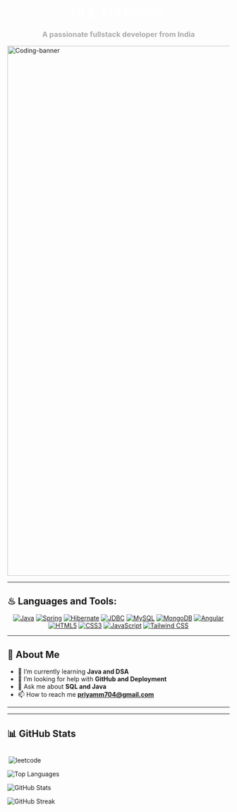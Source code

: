 <h1 align="center" style="color: #FFFFFF;">Hi 👋, I'm priyam</h1>
<h3 align="center" style="color: #A9A9A9;">A passionate fullstack developer from India</h3>
<img align="center" alt="Coding-banner" width="1200" src="https://64.media.tumblr.com/54805606e41234da265775f4ee8631ef/41d4a35f37c5abf1-f6/s1280x1920/c86995ddee2840dabfff99995367a58ed1382687.gifv">

---

## ♨ Languages and Tools:
<p align="center">
  <a href="https://www.java.com/" target="_blank"><img src="https://img.shields.io/badge/Java-007396?style=for-the-badge&logo=java&logoColor=white" alt="Java"></a>
  <a href="https://spring.io/" target="_blank"><img src="https://img.shields.io/badge/Spring-6DB33F?style=for-the-badge&logo=spring&logoColor=white" alt="Spring"></a>
  <a href="https://hibernate.org/" target="_blank"><img src="https://img.shields.io/badge/Hibernate-59666C?style=for-the-badge&logo=hibernate&logoColor=white" alt="Hibernate"></a>
  <a href="https://docs.oracle.com/javase/8/docs/technotes/guides/jdbc/" target="_blank"><img src="https://img.shields.io/badge/JDBC-4479A1?style=for-the-badge&logo=java&logoColor=white" alt="JDBC"></a>
  <a href="https://www.mysql.com/" target="_blank"><img src="https://img.shields.io/badge/MySQL-4479A1?style=for-the-badge&logo=mysql&logoColor=white" alt="MySQL"></a>
  <a href="https://www.mongodb.com/" target="_blank"><img src="https://img.shields.io/badge/MongoDB-47A248?style=for-the-badge&logo=mongodb&logoColor=white" alt="MongoDB"></a>
  <a href="https://angular.io/" target="_blank"><img src="https://img.shields.io/badge/Angular-DD0031?style=for-the-badge&logo=angular&logoColor=white" alt="Angular"></a>
  <a href="https://www.w3.org/html/" target="_blank"><img src="https://img.shields.io/badge/HTML5-E34F26?style=for-the-badge&logo=html5&logoColor=white" alt="HTML5"></a>
  <a href="https://www.w3schools.com/css/" target="_blank"><img src="https://img.shields.io/badge/CSS3-1572B6?style=for-the-badge&logo=css3&logoColor=white" alt="CSS3"></a>
  <a href="https://developer.mozilla.org/en-US/docs/Web/JavaScript" target="_blank"><img src="https://img.shields.io/badge/JavaScript-323330?style=for-the-badge&logo=javascript&logoColor=F7DF1E" alt="JavaScript"></a>
  <a href="https://tailwindcss.com/" target="_blank"><img src="https://img.shields.io/badge/Tailwind_CSS-38B2AC?style=for-the-badge&logo=tailwind-css&logoColor=white" alt="Tailwind CSS"></a>
</p>

---

## 🌟 About Me

- 🌱 I’m currently learning **Java and DSA**
- 🤝 I’m looking for help with **GitHub and Deployment**
- 💬 Ask me about **SQL and Java**
- 📫 How to reach me **priyamm704@gmail.com**

---


---

## 📊 GitHub Stats

<div style="display: flex; justify-content: space-between;">
   <div>
    <p align="">
      <img src="https://leetcode.card.workers.dev/priyamm704@gmail.com?theme=dark&font=source_code_pro&extension=null" alt="leetcode" align="right"/>
    </p>
  </div>
</div>
  <!-- Left Side - GitHub Stats and Streak -->
  <div>
    <p align="">
      <img src="https://github-readme-stats.vercel.app/api/top-langs?username=priyamm704&show_icons=true&locale=en&layout=compact&theme=tokyonight" alt="Top Languages" />
    </p>
    <p align="">
      <img src="https://github-readme-stats.vercel.app/api?username=priyamm704&show_icons=true&locale=en&theme=tokyonight" alt="GitHub Stats" />
    </p>
    <p align="">
      <img src="https://github-readme-streak-stats.herokuapp.com/?user=priyamm704&theme=tokyonight" alt="GitHub Streak" />
    </p>
  </div>


